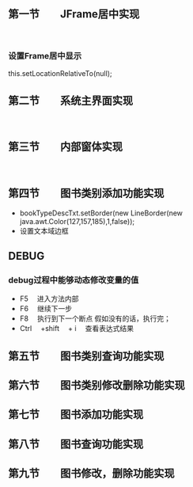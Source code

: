 ## 第一节&emsp;&emsp;JFrame居中实现
&emsp;
### 设置Frame居中显示
this.setLocationRelativeTo(null);

## 第二节&emsp;&emsp;系统主界面实现
&emsp;
## 第三节&emsp;&emsp;内部窗体实现
&emsp;
## 第四节&emsp;&emsp;图书类别添加功能实现
- bookTypeDescTxt.setBorder(new LineBorder(new java.awt.Color(127,157,185),1,false));
- 设置文本域边框
&emsp;
## DEBUG
### debug过程中能够动态修改变量的值
- F5 &emsp;进入方法内部
- F6 &emsp;继续下一步
- F8 &emsp;执行到下一个断点 假如没有的话，执行完；
- Ctrl&emsp; +shift&emsp; + i&emsp; 查看表达式结果
## 第五节&emsp;&emsp;图书类别查询功能实现
## 第六节&emsp;&emsp;图书类别修改删除功能实现
## 第七节&emsp;&emsp;图书添加功能实现
## 第八节&emsp;&emsp;图书查询功能实现
## 第九节&emsp;&emsp;图书修改，删除功能实现
